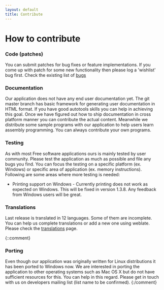 ```yaml
---
layout: default
title: Contribute
---
```

# How to contribute

### Code (patches)
You can submit patches for bug fixes or feature implementations. If you come up with patch for some new functionality then please log a 'wishlist' bug first. Check the existing list of [bugs](https://github.com/GNUSim8085/GNUSim8085/issues)

### Documentation
Our application does not have any end user documentation yet. The git master branch has basic framework for generating user documentation in HTML format. If you have good autotools skills you can help in achieving this goal. Once we have figured out how to ship documentation in cross platform manner you can contribute the actual content.
Meanwhile we distribute some sample programs with our application to help users learn assembly programming. You can always contribute your own programs.

### Testing
As with most Free software applications ours is mainly tested by user community. Please test the application as much as possible and file any bugs you find. You can focus the testing on a specific platform (ex. Windows) or specific area of application (ex. memory instructions).
Following are some areas where more testing is needed:

* Printing support on Windows - Currently printing does not work as expected on Windows. This will be fixed in version 1.3.8. Any feedback from Windows users will be great.

### Translations
Last release is translated in 12 languages. Some of them are incomplete. You can help us complete translations or add a new one using weblate. Please check the [translations](https://hosted.weblate.org/projects/gnusim8085/translations/) page.

{::comment}
### Porting
Even though our application was originally written for Linux distributions it has been ported to Windows now. We are interested in porting the application to other operating systems such as Mac OS X but do not have sufficient resources for this. You can help in this regard. Please get in touch with us on developers mailing list (list name to be confirmed).
{:/comment}
